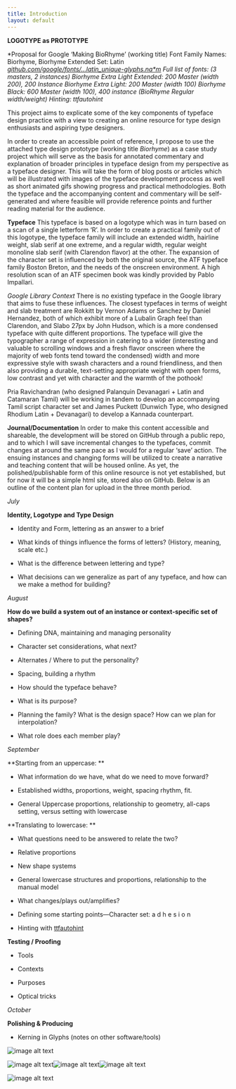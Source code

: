 ```yaml
---
title: Introduction
layout: default
---
```


**LOGOTYPE as PROTOTYPE**

*Proposal for Google ‘Making BioRhyme’ (working title)Font Family Names: Biorhyme, Biorhyme ExtendedSet: Latin **[github.com/google/fonts/...latin_unique-glyphs.na*m](https://github.com/google/fonts/blob/master/tools/encodings/latin_unique-glyphs.nam)*Full list of fonts: (3 masters, 2 instances)Biorhyme Extra Light Extended: 200 Master (width 200), 200 InstanceBiorhyme Extra Light: 200 Master (width 100)Biorhyme Black: 600 Master (width 100), 400 instance (BioRhyme Regular width/weight)Hinting: ttfautohint*

This project aims to explicate some of the key components of typeface design practice with a view to creating an online resource for type design enthusiasts and aspiring type designers. In order to create an accessible point of reference, I propose to use the attached type design prototype (working title *Biorhyme*) as a case study project which will serve as the basis for annotated commentary and explanation of broader principles in typeface design from my perspective as a typeface designer. This will take the form of blog posts or articles which will be illustrated with images of the typeface development process as well as short animated gifs showing progress and practical methodologies. Both the typeface and the accompanying content and commentary will be self-generated and where feasible will provide reference points and further reading material for the audience. 

**Typeface**This typeface is based on a logotype which was in turn based on a scan of a single letterform ‘R’. In order to create a practical family out of this logotype, the typeface family will include an extended width, hairline weight, slab serif at one extreme, and a regular width, regular weight monoline slab serif (with Clarendon flavor) at the other. The expansion of the character set is influenced by both the original source, the ATF typeface family Boston Breton, and the needs of the onscreen environment. A high resolution scan of an ATF specimen book was kindly provided by Pablo Impallari.

*Google Library Context*There is no existing typeface in the Google library that aims to fuse these influences. The closest typefaces in terms of weight and slab treatment are Rokkitt by Vernon Adams or Sanchez by Daniel Hernandez, both of which exhibit more of a Lubalin Graph feel than Clarendon, and Slabo 27px by John Hudson, which is a more condensed typeface with quite different proportions. The typeface will give the typographer a range of expression in catering to a wider (interesting and valuable to scrolling windows and a fresh flavor onscreen where the majority of web fonts tend toward the condensed) width and more expressive style with swash characters and a round friendliness, and then also providing a durable, text-setting appropriate weight with open forms, low contrast and yet with character and the warmth of the pothook!

Pria Ravichandran (who designed Palanquin Devanagari + Latin and Catamaran Tamil) will be working in tandem to develop an accompanying Tamil script character set and James Puckett (Dunwich Type, who designed Rhodium Latin + Devanagari) to develop a Kannada counterpart.

**Journal/Documentation**In order to make this content accessible and shareable, the development will be stored on GitHub through a public repo, and to which I will save incremental changes to the typefaces, commit changes at around the same pace as I would for a regular ‘save’ action. The ensuing instances and changing forms will be utilized to create a narrative and teaching content that will be housed online. As yet, the polished/publishable form of this online resource is not yet established, but for now it will be a simple html site, stored also on GitHub. Below is an outline of the content plan for upload in the three month period.

*July*

**Identity, Logotype and Type Design**

* Identity and Form, lettering as an answer to a brief

* What kinds of things influence the forms of letters?(History, meaning, scale etc.)

* What is the difference between lettering and type?

* What decisions can we generalize as part of any typeface, and how can we make a method for building? 

*August*

**How do we build a system out of an instance or context-specific set of shapes?**

* Defining DNA, maintaining and managing personality

* Character set considerations, what next? 

* Alternates / Where to put the personality?

* Spacing, building a rhythm

* How should the typeface behave?

* What is its purpose?

* Planning the family? What is the design space? How can we plan for interpolation?

* What role does each member play?

*September*

**Starting from an uppercase: **

* What information do we have, what do we need to move forward? 

* Established widths, proportions, weight, spacing rhythm, fit.

* General Uppercase proportions, relationship to geometry, all-caps setting, versus setting with lowercase

**Translating to lowercase: **

* What questions need to be answered to relate the two? 

* Relative proportions

* New shape systems

* General lowercase structures and proportions, relationship to the manual model

* What changes/plays out/amplifies?

* Defining some starting points—Character set: a d h e s i o n

* Hinting with [ttfautohint](http://www.freetype.org/ttfautohint/doc/ttfautohint.html)

**Testing / Proofing**

* Tools

* Contexts

* Purposes

* Optical tricks

*October*

**Polishing & Producing**

* Kerning in Glyphs (notes on other software/tools)

![image alt text](image_0.png)

![image alt text](image_1.png)![image alt text](image_2.png)![image alt text](image_3.png)

![image alt text](image_4.png)


